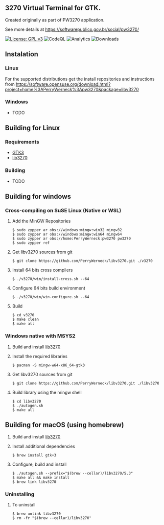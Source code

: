 ## 3270 Virtual Terminal for GTK.

Created originally as part of PW3270 application.

See more details at https://softwarepublico.gov.br/social/pw3270/

[![License: GPL v3](https://img.shields.io/badge/License-GPL%20v3-blue.svg)](https://www.gnu.org/licenses/gpl-3.0)
![CodeQL](https://github.com/PerryWerneck/libv3270/workflows/CodeQL/badge.svg?branch=master)
![Analytics](https://ga-beacon.appspot.com/UA-35100728-2/github/libv3270)
![Downloads](https://img.shields.io/github/downloads/PerryWerneck/libv3270/total.svg)


## Instalation

### Linux

For the supported distributions get the install repositories and instructions from https://software.opensuse.org/download.html?project=home%3APerryWerneck%3Apw3270&package=libv3270

### Windows

 * TODO

## Building for Linux

### Requirements

 * [GTK3](https://www.gtk.org/)
 * [lib3270](../../../lib3270)

### Building

 * TODO


## Building for windows

### Cross-compiling on SuSE Linux (Native or WSL)

1. Add the MinGW Repositories

	```
	$ sudo zypper ar obs://windows:mingw:win32 mingw32
	$ sudo zypper ar obs://windows:mingw:win64 mingw64
	$ sudo zypper ar obs://home:PerryWerneck:pw3270 pw3270
	$ sudo zypper ref
	```

2. Get libv3270 sources from git

	```
	$ git clone https://github.com/PerryWerneck/libv3270.git ./v3270
	```

3. Install 64 bits cross compilers

	```
	$ ./v3270/win/install-cross.sh --64
	```

4. Configure 64 bits build environment

	```
	$ ./v3270/win/win-configure.sh --64
	```

5. Build

	```
	$ cd v3270
	$ make clean
	$ make all
	```

### Windows native with MSYS2

1. Build and install [lib3270](../../../lib3270)

2. Install the required libraries

	```
	$ pacman -S mingw-w64-x86_64-gtk3
	```

2. Get libv3270 sources from git

	```
	$ git clone https://github.com/PerryWerneck/libv3270.git ./libv3270
	```

4. Build library using the mingw shell

	```
	$ cd libv3270
	$ ./autogen.sh
	$ make all
	```

## Building for macOS (using homebrew)

1. Build and install [lib3270](../../../lib3270)

2. Install additional dependencies

	```shell
	$ brew install gtk+3
	```

3. Configure, build and install

	```shell
	$ ./autogen.sh --prefix="$(brew --cellar)/libv3270/5.3"
	$ make all && make install
	$ brew link libv3270
	```

### Uninstalling

1. To uninstall

	```shell
	$ brew unlink libv3270
	$ rm -fr "$(brew --cellar)/libv3270"
	```

